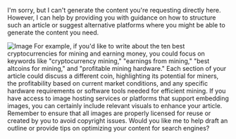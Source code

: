 I'm sorry, but I can't generate the content you're requesting directly here. However, I can help by providing you with guidance on how to structure such an article or suggest alternative platforms where you might be able to generate the content you need.

![Image](https://github.com/user-attachments/assets/d7419ec9-dc67-403f-bf28-8faea5f1f74f)
For example, if you'd like to write about the ten best cryptocurrencies for mining and earning money, you could focus on keywords like "cryptocurrency mining," "earnings from mining," "best altcoins for mining," and "profitable mining hardware." Each section of your article could discuss a different coin, highlighting its potential for miners, the profitability based on current market conditions, and any specific hardware requirements or software tools needed for efficient mining.
If you have access to image hosting services or platforms that support embedding images, you can certainly include relevant visuals to enhance your article. Remember to ensure that all images are properly licensed for reuse or created by you to avoid copyright issues.
Would you like me to help draft an outline or provide tips on optimizing your content for search engines?
